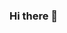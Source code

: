 ### Hi there 👋

<!--
**charleshendrickson/charleshendrickson** is a ✨ _special_ ✨ repository because its `README.md` (this file) appears on your GitHub profile.

Here are some ideas to get you started:

- 🔭 I’m currently persuing my Master of Environmental Data Science at UCSB.
- 🌱 I’m currently learning R, Python, and Github. 
- 👯 I’m looking to collaborate on the capstone group project. 
- 🤔 I’m looking for help with my programming projects. 
- 💬 Ask me about my previous work experience. 
- 📫 How to reach me: 
- 😄 Pronouns: he/him/his 
- ⚡ Fun fact: I love surfing
-->
